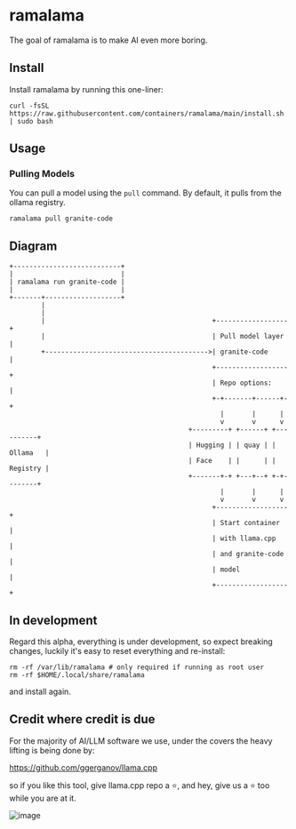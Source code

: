 # ramalama

The goal of ramalama is to make AI even more boring.

## Install

Install ramalama by running this one-liner:

```
curl -fsSL https://raw.githubusercontent.com/containers/ramalama/main/install.sh | sudo bash
```

## Usage

### Pulling Models

You can pull a model using the `pull` command. By default, it pulls from the ollama registry.

```
ramalama pull granite-code
```

## Diagram

```
+---------------------------+
|                           |
| ramalama run granite-code |
|                           |
+-------+-------------------+
        |
        |
        |                                          +------------------+
        |                                          | Pull model layer |
        +----------------------------------------->| granite-code     |
                                                   +------------------+
                                                   | Repo options:    |
                                                   +-+-------+------+-+
                                                     |       |      |
                                                     v       v      v
                                             +---------+ +------+ +----------+
                                             | Hugging | | quay | | Ollama   |
                                             | Face    | |      | | Registry |
                                             +-------+-+ +---+--+ +-+--------+
                                                     |       |      |
                                                     v       v      v
                                                   +------------------+
                                                   | Start container  |
                                                   | with llama.cpp   |
                                                   | and granite-code |
                                                   | model            |
                                                   +------------------+
```

## In development

Regard this alpha, everything is under development, so expect breaking changes, luckily it's easy to reset everything and re-install:

```
rm -rf /var/lib/ramalama # only required if running as root user
rm -rf $HOME/.local/share/ramalama
```

and install again.

## Credit where credit is due

For the majority of AI/LLM software we use, under the covers the heavy lifting is being done by:

https://github.com/ggerganov/llama.cpp

so if you like this tool, give llama.cpp repo a :star:, and hey, give us a :star: too while you are at it.

![image](https://github.com/user-attachments/assets/d7a91662-5903-4117-ad41-2b193a852ea1)
